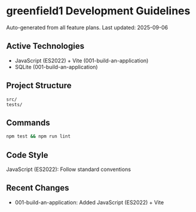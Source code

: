 # greenfield1 Development Guidelines

Auto-generated from all feature plans. Last updated: 2025-09-06

## Active Technologies
- JavaScript (ES2022) + Vite (001-build-an-application)
- SQLite (001-build-an-application)

## Project Structure
```
src/
tests/
```

## Commands
```bash
npm test && npm run lint
```

## Code Style
JavaScript (ES2022): Follow standard conventions

## Recent Changes
- 001-build-an-application: Added JavaScript (ES2022) + Vite

<!-- MANUAL ADDITIONS START -->
<!-- MANUAL ADDITIONS END -->
